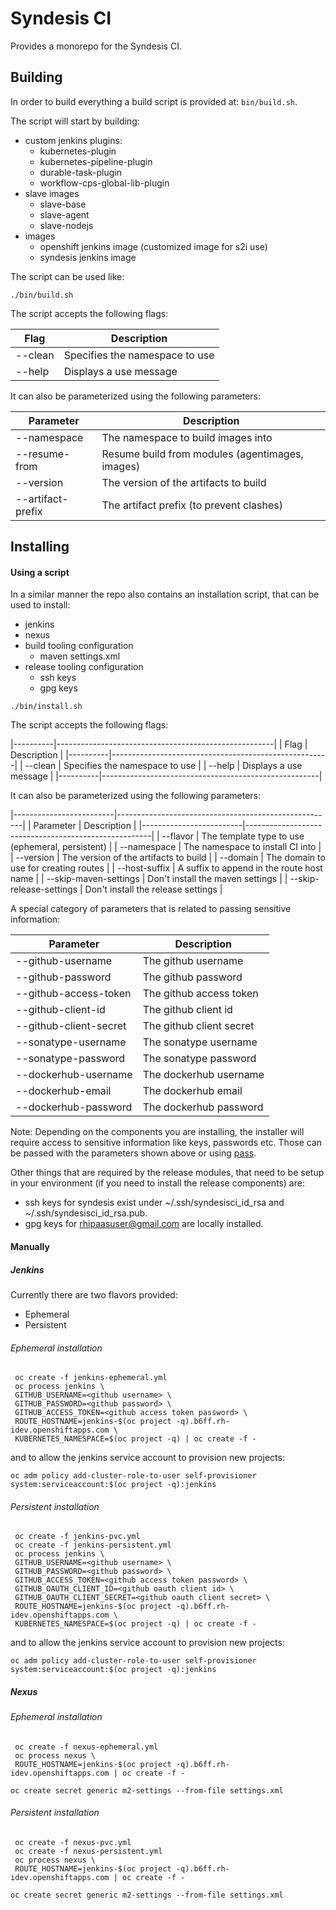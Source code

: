 # Syndesis CI

Provides a monorepo for the Syndesis CI.

## Building
  In order to build everything a build script is provided at: `bin/build.sh`.

  The script will start by building:

  - custom jenkins plugins:
    - kubernetes-plugin
    - kubernetes-pipeline-plugin
    - durable-task-plugin
    - workflow-cps-global-lib-plugin
  - slave images
    - slave-base
    - slave-agent
    - slave-nodejs
  - images
    - openshift jenkins image (customized image for s2i use)
    - syndesis jenkins image

  The script can be used like:

```
./bin/build.sh
```

  The script accepts the following flags:

| Flag     | Description                                          |
|----------|------------------------------------------------------|
| --clean  | Specifies the namespace to use                       |
| --help   | Displays a use message                               |

  It can also be parameterized using the following parameters:

 | Parameter         | Description                                          |
 |-------------------|------------------------------------------------------|
 | --namespace       | The namespace to build images into                   |
 | --resume-from     | Resume build from modules (agentimages, images)      |
 | --version         | The version of the artifacts to build                |
 | --artifact-prefix | The artifact prefix (to prevent clashes)             |
 
## Installing

#### Using a script

  In a similar manner the repo also contains an installation script, that can be used to install:

  - jenkins
  - nexus
  - build tooling configuration
    - maven settings.xml
  - release tooling configuration
    - ssh keys
    - gpg keys

```
./bin/install.sh
```

  The script accepts the following flags:

|----------|------------------------------------------------------|
| Flag     | Description                                          |
|----------|------------------------------------------------------|
| --clean  | Specifies the namespace to use                       |
| --help   | Displays a use message                               |
|----------|------------------------------------------------------|

  It can also be parameterized using the following parameters:

|-------------------------|------------------------------------------------------|
| Parameter               | Description                                          |
|-------------------------|------------------------------------------------------|
| --flavor                | The template type to use (ephemeral, persistent)     |
| --namespace             | The namespace to install CI into                     |
| --version               | The version of the artifacts to build                |
| --domain                | The domain to use for creating routes                |
| --host-suffix           | A suffix to append in the route host name            |
| --skip-maven-settings   | Don't install the maven settings                     |
| --skip-release-settings | Don't install the release settings                   |

  A special category of parameters that is related to passing sensitive information:

| Parameter               | Description                                   |
|-------------------------|-----------------------------------------------|
| --github-username       | The github username                           |
| --github-password       | The github password                           |
| --github-access-token   | The github access token                       |
| --github-client-id      | The github client id                          |
| --github-client-secret  | The github client secret                      |
| --sonatype-username     | The sonatype username                         |
| --sonatype-password     | The sonatype password                         |
| --dockerhub-username    | The dockerhub username                        |
| --dockerhub-email       | The dockerhub email                           |
| --dockerhub-password    | The dockerhub password                        |


Note: Depending on the components you are installing, the installer will require access to sensitive information like keys, passwords etc. Those can be passed with the parameters shown above or using [pass](https://password-store.org).

Other things that are required by the release modules, that need to be setup in your environment (if you need to install the release components) are:

- ssh keys for syndesis exist under ~/.ssh/syndesisci_id_rsa and ~/.ssh/syndesisci_id_rsa.pub.
- gpg keys for rhipaasuser@gmail.com are locally installed.

#### Manually

##### Jenkins

Currently there are two flavors provided:

- Ephemeral
- Persistent

###### Ephemeral installation

     oc create -f jenkins-ephemeral.yml
     oc process jenkins \
     GITHUB_USERNAME=<github username> \
     GITHUB_PASSWORD=<github password> \
     GITHUB_ACCESS_TOKEN=<github access token password> \
     ROUTE_HOSTNAME=jenkins-$(oc project -q).b6ff.rh-idev.openshiftapps.com \
     KUBERNETES_NAMESPACE=$(oc project -q) | oc create -f -
     
and to allow the jenkins service account to provision new projects:

    oc adm policy add-cluster-role-to-user self-provisioner system:serviceaccount:$(oc project -q):jenkins


###### Persistent installation

     oc create -f jenkins-pvc.yml
     oc create -f jenkins-persistent.yml
     oc process jenkins \
     GITHUB_USERNAME=<github username> \
     GITHUB_PASSWORD=<github password> \
     GITHUB_ACCESS_TOKEN=<github access token password> \
     GITHUB_OAUTH_CLIENT_ID=<github oauth client id> \
     GITHUB_OAUTH_CLIENT_SECRET=<github oauth client secret> \
     ROUTE_HOSTNAME=jenkins-$(oc project -q).b6ff.rh-idev.openshiftapps.com \
     KUBERNETES_NAMESPACE=$(oc project -q) | oc create -f -

and to allow the jenkins service account to provision new projects:

    oc adm policy add-cluster-role-to-user self-provisioner system:serviceaccount:$(oc project -q):jenkins
    
##### Nexus

###### Ephemeral installation

     oc create -f nexus-ephemeral.yml
     oc process nexus \
     ROUTE_HOSTNAME=jenkins-$(oc project -q).b6ff.rh-idev.openshiftapps.com | oc create -f -

    oc create secret generic m2-settings --from-file settings.xml


###### Persistent installation

     oc create -f nexus-pvc.yml
     oc create -f nexus-persistent.yml
     oc process nexus \
     ROUTE_HOSTNAME=jenkins-$(oc project -q).b6ff.rh-idev.openshiftapps.com | oc create -f -
     
    oc create secret generic m2-settings --from-file settings.xml

